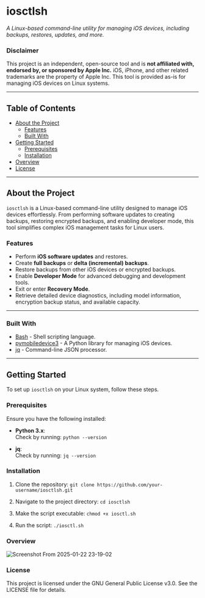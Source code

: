 # iosctlsh
_A Linux-based command-line utility for managing iOS devices, including backups, restores, updates, and more._

### Disclaimer
This project is an independent, open-source tool and is **not affiliated with, endorsed by, or sponsored by Apple Inc.** iOS, iPhone, and other related trademarks are the property of Apple Inc. This tool is provided as-is for managing iOS devices on Linux systems.

---

## Table of Contents

- [About the Project](#about-the-project)
  - [Features](#features)
  - [Built With](#built-with)
- [Getting Started](#getting-started)
  - [Prerequisites](#prerequisites)
  - [Installation](#installation)
- [Overview](#overview)
- [License](#license)

---

## About the Project

`iosctlsh` is a Linux-based command-line utility designed to manage iOS devices effortlessly. From performing software updates to creating backups, restoring encrypted backups, and enabling developer mode, this tool simplifies complex iOS management tasks for Linux users.

### Features

- Perform **iOS software updates** and restores.
- Create **full backups** or **delta (incremental) backups**.
- Restore backups from other iOS devices or encrypted backups.
- Enable **Developer Mode** for advanced debugging and development tools.
- Exit or enter **Recovery Mode**.
- Retrieve detailed device diagnostics, including model information, encryption backup status, and available capacity.

---

### Built With

- [Bash](https://www.gnu.org/software/bash/) - Shell scripting language.
- [pymobiledevice3](https://github.com/doronz88/pymobiledevice3) - A Python library for managing iOS devices.
- [jq](https://stedolan.github.io/jq/) - Command-line JSON processor.

---

## Getting Started

To set up `iosctlsh` on your Linux system, follow these steps.

### Prerequisites

Ensure you have the following installed:

- **Python 3.x**:  
  Check by running: `python --version`

- **jq**:  
  Check by running: `jq --version`

### Installation

1. Clone the repository: `git clone https://github.com/your-username/iosctlsh.git`

2. Navigate to the project directory: `cd iosctlsh`

3. Make the script executable: `chmod +x iosctl.sh`

4. Run the script: `./iosctl.sh`

### Overview

![Screenshot From 2025-01-22 23-19-02](https://github.com/user-attachments/assets/439a51e0-84a2-406b-854d-674560da2dce)

### License

This project is licensed under the GNU General Public License v3.0. See the LICENSE file for details.


